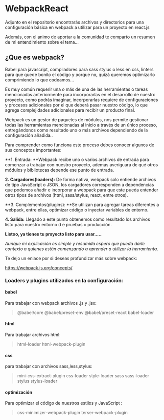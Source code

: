 # WebpackReact
Adjunto en el repositorio encontrarás archivos y directorios para una configuración básica en webpack a utilizar para un proyecto en react.js

Además, con el animo de aportar a la comunidad te comparto un resumen de mi entendimiento sobre el tema...

##  ¿Que es webpack?

Babel para javascript, compiladores para sass stylus o less en css, linters para que quede bonito el código y porque no, quizá queremos optimizarlo comprimiendo lo que codeamos... 

Es muy común requerir una o más de una de las herramientas o tareas mencionadas anteriormente para incorporarlas en el desarrollo de nuestro proyecto, como podrás imaginar, incorporarlas requiere de configuraciones y procesos adicionales por el que deberá pasar nuestro código, lo que agrega complejidades adicionales para recibir un producto final.

Webpack es un gestor de paquetes de módulos, nos permite gestionar todas las herramientas mencionadas al inicio a través de un único proceso, entregándonos como resultado uno o más archivos dependiendo de la configuración añadida..

Para comprender como funciona este proceso debes conocer algunos de sus conceptos importantes:

**1. Entrada: **Webpack recibe uno o varios archivos de entrada para comenzar a trabajar con nuestro proyecto, además averiguará de qué otros módulos y bibliotecas depende ese punto de entrada.

**2. Cargadores(loaders):** De forma nativa, webpack solo entiende archivos de tipo JavaScript o JSON, los cargadores corresponden a dependencias que podemos añadir e incorporar a webpack para que este pueda entender otros tipos de archivos (html, sass/stylus, react, entre otros).

**3. Complementos(plugins): **Se utilizan para agregar tareas diferentes a webpack, entre ellas, optimizar código o inyectar variables de entorno.

**4. Salida:** Llegado a este punto obtenemos como resultado los archivos listo para nuestro entorno d e pruebas o producción.


**Listoo, ya tienes tu proyecto listo para usar.....**

*Aunque mi explicación es simple y resumida espero que pueda darle contexto a quienes están comenzando a aprender a utilizar la herramienta.*

Te dejo un enlace por si deseas profundizar más sobre webpack:

https://webpack.js.org/concepts/

### Loaders y plugins utilizados en la configuración:

#### babel 
Para trabajar con webpack archivos .js y .jsx:

>@babel/core @babel/preset-env @babel/preset-react babel-loader

#### html 
Para trabajar archivos html:

>html-loader html-webpack-plugin

#### css
para trabajar con archivos sass,less,stylus:

>mini-css-extract-plugin css-loader style-loader sass sass-loader stylus stylus-loader

#### optimización
Para optimizar el código de nuestros estilos y JavaScript :

>css-minimizer-webpack-plugin terser-webpack-plugin





